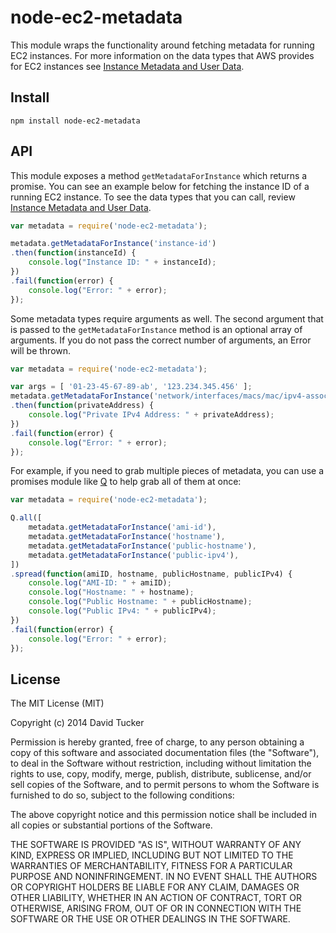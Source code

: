 # node-ec2-metadata

This module wraps the functionality around fetching metadata for running EC2 instances.  For more information on the data types that AWS provides for EC2 instances see <a href="http://docs.aws.amazon.com/AWSEC2/latest/UserGuide/AESDG-chapter-instancedata.html">Instance Metadata and User Data</a>.

## Install

```
npm install node-ec2-metadata
```

## API

This module exposes a method ```getMetadataForInstance``` which returns a promise.  You can see an example below for fetching the instance ID of a running EC2 instance.  To see the data types that you can call, review <a href="http://docs.aws.amazon.com/AWSEC2/latest/UserGuide/AESDG-chapter-instancedata.html">Instance Metadata and User Data</a>.

```javascript
var metadata = require('node-ec2-metadata');

metadata.getMetadataForInstance('instance-id')
.then(function(instanceId) {
    console.log("Instance ID: " + instanceId);
})
.fail(function(error) {
    console.log("Error: " + error);
});
```

Some metadata types require arguments as well.  The second argument that is passed to the ```getMetadataForInstance``` method is an optional array of arguments.  If you do not pass the correct number of arguments, an Error will be thrown.

```javascript
var metadata = require('node-ec2-metadata');

var args = [ '01-23-45-67-89-ab', '123.234.345.456' ];
metadata.getMetadataForInstance('network/interfaces/macs/mac/ipv4-associations/public-ip', args)
.then(function(privateAddress) {
    console.log("Private IPv4 Address: " + privateAddress);
})
.fail(function(error) {
    console.log("Error: " + error);
});
```

For example, if you need to grab multiple pieces of metadata, you can use a promises module like <a href="https://github.com/kriskowal/q">Q</a> to help grab all of them at once:

```javascript
var metadata = require('node-ec2-metadata');

Q.all([
    metadata.getMetadataForInstance('ami-id'),
    metadata.getMetadataForInstance('hostname'),
    metadata.getMetadataForInstance('public-hostname'),
    metadata.getMetadataForInstance('public-ipv4'),
])
.spread(function(amiID, hostname, publicHostname, publicIPv4) {
    console.log("AMI-ID: " + amiID);
    console.log("Hostname: " + hostname);
    console.log("Public Hostname: " + publicHostname);
    console.log("Public IPv4: " + publicIPv4);
})
.fail(function(error) {
    console.log("Error: " + error);
});
```

## License

The MIT License (MIT)

Copyright (c) 2014 David Tucker

Permission is hereby granted, free of charge, to any person obtaining a copy of this software and associated documentation files (the "Software"), to deal in the Software without restriction, including without limitation the rights to use, copy, modify, merge, publish, distribute, sublicense, and/or sell copies of the Software, and to permit persons to whom the Software is furnished to do so, subject to the following conditions:

The above copyright notice and this permission notice shall be included in all copies or substantial portions of the Software.

THE SOFTWARE IS PROVIDED "AS IS", WITHOUT WARRANTY OF ANY KIND, EXPRESS OR IMPLIED, INCLUDING BUT NOT LIMITED TO THE WARRANTIES OF MERCHANTABILITY, FITNESS FOR A PARTICULAR PURPOSE AND NONINFRINGEMENT. IN NO EVENT SHALL THE AUTHORS OR COPYRIGHT HOLDERS BE LIABLE FOR ANY CLAIM, DAMAGES OR OTHER LIABILITY, WHETHER IN AN ACTION OF CONTRACT, TORT OR OTHERWISE, ARISING FROM, OUT OF OR IN CONNECTION WITH THE SOFTWARE OR THE USE OR OTHER DEALINGS IN THE SOFTWARE.


